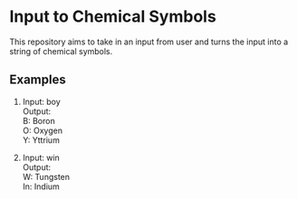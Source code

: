 # Input to Chemical Symbols

This repository aims to take in an input from user and turns the input into a string of chemical symbols.

## Examples
1. Input: boy <br>
Output: <br>
B: Boron <br>
O: Oxygen <br>
Y: Yttrium <br>

2. Input: win <br>
Output: <br>
W: Tungsten <br>
In: Indium <br>